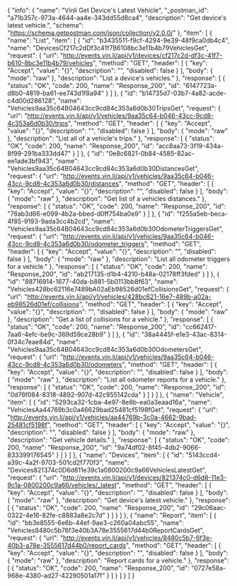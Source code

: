 {
  "info": {
    "name": "Vinli Get Device's Latest Vehicle",
    "_postman_id": "a71b357c-973a-4644-aa4e-343dd55d8ca4",
    "description": "Get device's latest vehicle.",
    "schema": "https://schema.getpostman.com/json/collection/v2.0.0/"
  },
  "item": [
    {
      "name": "List",
      "item": [
        {
          "id": "b3435511-f9cf-4294-9e39-48f9ca0db4c4",
          "name": "DevicesCf217c2dDf3c41f7B6108bc3e11b4b79VehiclesGet",
          "request": {
            "url": "http://events.vin.li/api/v1/devices/cf217c2d-df3c-41f7-b610-8bc3e11b4b79/vehicles",
            "method": "GET",
            "header": [
              {
                "key": "Accept",
                "value": "{}",
                "description": "",
                "disabled": false
              }
            ],
            "body": {
              "mode": "raw"
            },
            "description": "List a device's vehicles."
          },
          "response": [
            {
              "status": "OK",
              "code": 200,
              "name": "Response_200",
              "id": "6147723a-d8b0-4819-ba61-ee743d1f8a94"
            }
          ]
        },
        {
          "id": "b14735d7-03b7-4a82-acde-c4d00d286128",
          "name": "Vehicles9aa35c64B04643cc9cd84c353a6d0b30TripsGet",
          "request": {
            "url": "http://events.vin.li/api/v1/vehicles/9aa35c64-b046-43cc-9cd8-4c353a6d0b30/trips",
            "method": "GET",
            "header": [
              {
                "key": "Accept",
                "value": "{}",
                "description": "",
                "disabled": false
              }
            ],
            "body": {
              "mode": "raw"
            },
            "description": "List all of a vehicle's trips."
          },
          "response": [
            {
              "status": "OK",
              "code": 200,
              "name": "Response_200",
              "id": "acc8aa73-3f19-434a-8f99-291ba333dd47"
            }
          ]
        },
        {
          "id": "0e8c6821-0b84-4585-82ac-ee1ade3bf943",
          "name": "Vehicles9aa35c64B04643cc9cd84c353a6d0b30DistancesGet",
          "request": {
            "url": "http://events.vin.li/api/v1/vehicles/9aa35c64-b046-43cc-9cd8-4c353a6d0b30/distances",
            "method": "GET",
            "header": [
              {
                "key": "Accept",
                "value": "{}",
                "description": "",
                "disabled": false
              }
            ],
            "body": {
              "mode": "raw"
            },
            "description": "Get list of  a vehicles distances."
          },
          "response": [
            {
              "status": "OK",
              "code": 200,
              "name": "Response_200",
              "id": "76ab3d66-e099-4b2a-bbed-d0ff754ba0e9"
            }
          ]
        },
        {
          "id": "f255a5eb-beca-4f85-9193-9ada3cc4b2cd",
          "name": "Vehicles9aa35c64B04643cc9cd84c353a6d0b30OdometerTriggersGet",
          "request": {
            "url": "http://events.vin.li/api/v1/vehicles/9aa35c64-b046-43cc-9cd8-4c353a6d0b30/odometer_triggers",
            "method": "GET",
            "header": [
              {
                "key": "Accept",
                "value": "{}",
                "description": "",
                "disabled": false
              }
            ],
            "body": {
              "mode": "raw"
            },
            "description": "List all odometer triggers for a vehicle."
          },
          "response": [
            {
              "status": "OK",
              "code": 200,
              "name": "Response_200",
              "id": "ab217135-d1b4-4210-b48a-02178ff3fded"
            }
          ]
        },
        {
          "id": "88716914-1677-40da-b881-5b0113bb8f63",
          "name": "Vehicles428bc62116e7489bA02aEb98526d01efCollisionsGet",
          "request": {
            "url": "http://events.vin.li/api/v1/vehicles/428bc621-16e7-489b-a02a-eb98526d01ef/collisions",
            "method": "GET",
            "header": [
              {
                "key": "Accept",
                "value": "{}",
                "description": "",
                "disabled": false
              }
            ],
            "body": {
              "mode": "raw"
            },
            "description": "Get a list of collisions for a vehicle."
          },
          "response": [
            {
              "status": "OK",
              "code": 200,
              "name": "Response_200",
              "id": "cc662417-7aa6-4efc-be9c-369d59ce28b9"
            }
          ]
        },
        {
          "id": "38a4445f-e1e3-43ac-8314-0f34c7eae84d",
          "name": "Vehicles9aa35c64B04643cc9cd84c353a6d0b30OdometersGet",
          "request": {
            "url": "http://events.vin.li/api/v1/vehicles/9aa35c64-b046-43cc-9cd8-4c353a6d0b30/odometers",
            "method": "GET",
            "header": [
              {
                "key": "Accept",
                "value": "{}",
                "description": "",
                "disabled": false
              }
            ],
            "body": {
              "mode": "raw"
            },
            "description": "List all odometer reports for a vehicle."
          },
          "response": [
            {
              "status": "OK",
              "code": 200,
              "name": "Response_200",
              "id": "0d76f084-8318-4892-907d-42c955142cda"
            }
          ]
        }
      ]
    },
    {
      "name": "Vehicle",
      "item": [
        {
          "id": "5293ca32-1cba-4e97-8e8b-ea0a3eaad16a",
          "name": "VehiclesAa44769b3c0a46629bad25481cf5198fGet",
          "request": {
            "url": "http://events.vin.li/api/v1/vehicles/aa44769b-3c0a-4662-9bad-25481cf5198f",
            "method": "GET",
            "header": [
              {
                "key": "Accept",
                "value": "{}",
                "description": "",
                "disabled": false
              }
            ],
            "body": {
              "mode": "raw"
            },
            "description": "Get vehicle details."
          },
          "response": [
            {
              "status": "OK",
              "code": 200,
              "name": "Response_200",
              "id": "9a74df02-8f45-4db2-9066-833399176545"
            }
          ]
        }
      ]
    },
    {
      "name": "Devices",
      "item": [
        {
          "id": "5143ccd4-a39c-4a2f-9703-501cd2f770f3",
          "name": "Devices821374c0D6d811e39c1a0800200c9a66VehiclesLatestGet",
          "request": {
            "url": "http://events.vin.li/api/v1/devices/821374c0-d6d8-11e3-9c1a-0800200c9a66/vehicles/_latest",
            "method": "GET",
            "header": [
              {
                "key": "Accept",
                "value": "{}",
                "description": "",
                "disabled": false
              }
            ],
            "body": {
              "mode": "raw"
            },
            "description": "Get device's latest vehicle."
          },
          "response": [
            {
              "status": "OK",
              "code": 200,
              "name": "Response_200",
              "id": "29c06aac-0322-4e16-82fe-c8883a8e2c7d"
            }
          ]
        }
      ]
    },
    {
      "name": "Report",
      "item": [
        {
          "id": "bb3e8555-6e6b-44ef-9ae3-c260a04abc55",
          "name": "Vehicles8480c5b76f3e40b3A78e3555617d44b0ReportCardsGet",
          "request": {
            "url": "http://events.vin.li/api/v1/vehicles/8480c5b7-6f3e-40b3-a78e-3555617d44b0/report_cards",
            "method": "GET",
            "header": [
              {
                "key": "Accept",
                "value": "{}",
                "description": "",
                "disabled": false
              }
            ],
            "body": {
              "mode": "raw"
            },
            "description": "Report cards for a vehicle."
          },
          "response": [
            {
              "status": "OK",
              "code": 200,
              "name": "Response_200",
              "id": "0727e58a-968e-4380-ad27-42290501a17f"
            }
          ]
        }
      ]
    }
  ]
}